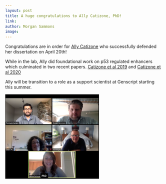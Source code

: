 ```yaml
---
layout: post
title: A huge congratulations to Ally Catizone, PhD! 
link: 
author: Morgan Sammons
image: 
---
```


Congratulations are in order for [Ally Catizone](/team/ally-catizone/) who successfully defended her dissertation on April 20th! 

While in the lab, Ally did foundational work on p53 regulated enhancers which culminated in two recent papers.  [Catizone et al 2019](/papers/catizone-cellcycle/) and [Catizone et al 2020](/papers/catizone-nar/)

Ally will be transition to a role as a support scientist at Genscript starting this summer. 

![](/images/news/AC_DEFENSE.png)